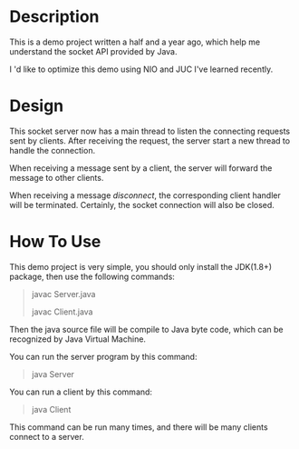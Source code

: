 # Description
This is a demo project written a half and a year ago, which help me understand the socket API provided by Java.

I 'd like to optimize this demo using NIO and JUC I've learned recently.
# Design
This socket server now has a main thread to listen the connecting requests sent by clients. After receiving the request, the server start a new thread to handle the connection.

When receiving a message sent by a client, the server will forward the message to other clients.

When receiving a message *disconnect*, the corresponding client handler will be terminated. Certainly, the socket connection will also be closed.
# How To Use
This demo project is very simple, you should only install the JDK(1.8+) package, then use the following commands:
> javac Server.java
> 
> javac Client.java

Then the java source file will be compile to Java byte code, which can be recognized by Java Virtual Machine.

You can run the server program by this command:
> java Server

You can run a client by this command:
> java Client

This command can be run many times, and there will be many clients connect to a server.